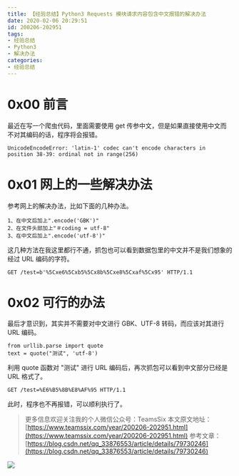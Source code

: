 ```yaml
---
title: 【经验总结】Python3 Requests 模块请求内容包含中文报错的解决办法
date: 2020-02-06 20:29:51
id: 200206-202951
tags:
- 经验总结
- Python3
- 解决办法
categories:
- 经验总结
---
```


# 0x00 前言

最近在写一个爬虫代码，里面需要使用 get 传参中文，但是如果直接使用中文而不对其编码的话，程序将会报错。

```
UnicodeEncodeError: 'latin-1' codec can't encode characters in position 38-39: ordinal not in range(256)
```

<!--more-->

# 0x01 网上的一些解决办法

参考网上的解决办法，比如下面的几种办法。

```
1、在中文后加上".encode('GBK')"
2、在文件头部加上"＃coding = utf-8"
3、在中文后加上".encode('utf-8')"
```

这几种方法在我这里都行不通，抓包也可以看到数据包里的中文并不是我们想象的经过 URL 编码的字符。

```
GET /test=b'%5Cxe6%5Cxb5%5Cx8b%5Cxe8%5Cxaf%5Cx95' HTTP/1.1
```

# 0x02 可行的办法

最后才意识到，其实并不需要对中文进行 GBK、UTF-8 转码，而应该对其进行 URL 编码。

```
from urllib.parse import quote
text = quote("测试", 'utf-8')
```

利用 quote 函数对 "测试" 进行 URL 编码后，再次抓包可以看到中文部分已经是 URL 格式了。

```
GET /test=%E6%B5%8B%E8%AF%95 HTTP/1.1
```

此时，程序也不再报错，可以顺利执行了。

>更多信息欢迎关注我的个人微信公众号：TeamsSix
>本文原文地址：[https://www.teamssix.com/year/200206-202951.html](https://www.teamssix.com/year/200206-202951.html)
>参考文章：[https://blog.csdn.net/qq_33876553/article/details/79730246](https://blog.csdn.net/qq_33876553/article/details/79730246)

![](https://cdn.jsdelivr.net/gh/teamssix/BlogImages/imgs/TeamsSix_Subscription_Logo2.png)


